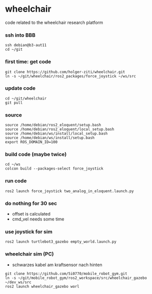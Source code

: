 # wheelchair
code related to the wheelchair research platform 

### ssh into BBB
```console
ssh debian@b3-aut11
cd ~/git
```

### first time: get code
```console
git clone https://github.com/holger-ziti/wheelchair.git
ln -s ~/git/wheelchair/ros2_packages/force_joystick ~/ws/src
```

### update code
```console
cd ~/git/wheelchair
git pull
```

### source
```console
source /home/debian/ros2_eloquent/setup.bash
source /home/debian/ros2_eloquent/local_setup.bash
source /home/debian/ws/install/local_setup.bash
source /home/debian/ws/install/setup.bash
export ROS_DOMAIN_ID=100
```

### build code (maybe twice)
```console
cd ~/ws
colcon build --packages-select force_joystick
```

### run code
```console
ros2 launch force_joystick two_analog_in_eloquent.launch.py
```

### do nothing for 30 sec
 - offset is calculated
 - cmd_vel needs some time
 
### use joystick for sim

```console
ros2 launch turtlebot3_gazebo empty_world.launch.py
```

### wheelchair sim (PC)
 - schwarzes kabel am kraftsensor nach hinten
```console
git clone https://github.com/5i0770/mobile_robot_gym.git
ln -s ~/git/mobile_robot_gym/ros2_workspace/src/wheelchair_gazebo ~/dev_ws/src
ros2 launch wheelchair_gazebo worl
```





 


